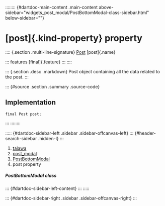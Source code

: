 :::::::: {#dartdoc-main-content .main-content above-sidebar="widgets_post_modal/PostBottomModal-class-sidebar.html" below-sidebar=""}
<div>

# [post]{.kind-property} property

</div>

:::: {.section .multi-line-signature}
[Post](../../models_post_post_model/Post-class.html) [post]{.name}

::: features
[final]{.feature}
:::
::::

::: {.section .desc .markdown}
Post object containing all the data related to the post.
:::

::: {#source .section .summary .source-code}
## Implementation

``` language-dart
final Post post;
```
:::
::::::::

::::: {#dartdoc-sidebar-left .sidebar .sidebar-offcanvas-left}
::: {#header-search-sidebar .hidden-l}
:::

1.  [talawa](../../index.html)
2.  [post_modal](../../widgets_post_modal/)
3.  [PostBottomModal](../../widgets_post_modal/PostBottomModal-class.html)
4.  post property

##### PostBottomModal class

::: {#dartdoc-sidebar-left-content}
:::
:::::

::: {#dartdoc-sidebar-right .sidebar .sidebar-offcanvas-right}
:::
